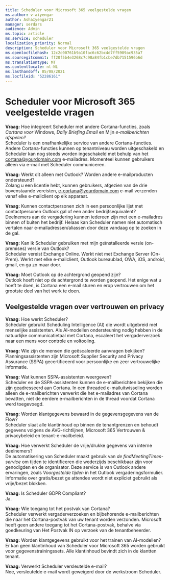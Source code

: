 ```yaml
---
title: Scheduler voor Microsoft 365 veelgestelde vragen
ms.author: v-aiyengar
author: AshaIyengar21
manager: serdars
audience: Admin
ms.topic: article
ms.service: scheduler
localization_priority: Normal
description: Scheduler voor Microsoft 365 veelgestelde vragen
ms.openlocfilehash: 12c2c00761b9a10fac6c62bc4d7ff5909ac935a7
ms.sourcegitcommit: ff20f5b4e3268c7c98a84fb1cbe7db7151596b6d
ms.translationtype: MT
ms.contentlocale: nl-NL
ms.lasthandoff: 05/08/2021
ms.locfileid: "52286161"
---
```

# <a name="scheduler-for-microsoft-365-faqs"></a>Scheduler voor Microsoft 365 veelgestelde vragen

**Vraag:** Hoe integreert Scheduler met andere Cortana-functies, zoals *Cortana voor* Windows, *Daily Briefing Email* en Mijn *e-mailberichten afspelen?*</br>
Scheduler is een onafhankelijke service van andere Cortana-functies. Andere Cortana-functies kunnen op tenantniveau worden uitgeschakeld en Scheduler kan nog steeds worden ingeschakeld met behulp van het cortana@yourdomain.com e-mailadres. Momenteel kunnen gebruikers alleen via e-mail met Scheduler communiceren.

**Vraag:** Werkt dit alleen met Outlook? Worden andere e-mailproducten ondersteund?</br>
Zolang u een licentie hebt, kunnen gebruikers, afgezien van de drie bovenstaande vereisten, e-cortana@yourdomain.com e-mail verzenden vanaf elke e-mailclient op elk apparaat.

**Vraag:** Kunnen contactpersonen zich in een persoonlijke lijst met contactpersonen Outlook gal of een ander bedrijfsequivalent?</br>
Deelnemers aan de vergadering kunnen iedereen zijn met een e-mailadres binnen of buiten het bedrijf. Helaas kan Scheduler namen niet automatisch vertalen naar e-mailadressen/aliassen door deze vandaag op te zoeken in de gal.

**Vraag:** Kan ik Scheduler gebruiken met mijn geïnstalleerde versie (on-premises) versie van Outlook?</br>
Scheduler vereist Exchange Online. Werkt niet met Exchange Server (On-Prem). Werkt met elke e-mailclient, Outlook bureaublad, OWA, iOS, android, gmail, en ga zo maar door.

**Vraag:** Moet Outlook op de achtergrond geopend zijn?</br>
Outlook hoeft niet op de achtergrond te worden geopend. Het enige wat u hoeft te doen, is Cortana een e-mail sturen en erop vertrouwen om het grootste deel van het werk te doen.

## <a name="frequently-asked-trust-and-privacy-questions"></a>Veelgestelde vragen over vertrouwen en privacy

**Vraag:** Hoe werkt Scheduler?</br>
Scheduler gebruikt Scheduling Intelligence (AI) die wordt uitgebreid met menselijke assistenten. Als AI-modellen ondersteuning nodig hebben in de natuurlijke communicatietaal met Cortana, escaleert het vergaderverzoek naar een mens voor controle en voltooiing.

**Vraag:** Wie zijn de mensen die geëscaleerde aanvragen bekijken? </br>
Planningsassistenten zijn Microsoft Supplier Security and Privacy Assurance (SSPA) gecertificeerd voor persoonlijke en zeer vertrouwelijke informatie. 

**Vraag:** Wat kunnen SSPA-assistenten weergeven?</br>
Scheduler en de SSPA-assistenten kunnen de e-mailberichten bekijken die zijn geadresseerd aan Cortana. In een threaded e-mailuitwisseling worden alleen de e-mailberichten verwerkt die het e-mailadres van Cortana bevatten, niet de eerdere e-mailberichten in de thread voordat Cortana werd toegevoegd.   

**Vraag:** Worden klantgegevens bewaard in de gegevensgegevens van de Flow? </br>
Scheduler slaat alle klantinhoud op binnen de tenantgrenzen en behoudt gegevens volgens de AVG-richtlijnen, Microsoft 365 Vertrouwen & privacybeleid en tenant-e-mailbeleid.

**Vraag:** Hoe verwerkt Scheduler de vrije/drukke gegevens van interne deelnemers? </br>
De automatisering van Scheduler maakt gebruik van *de findMeetingTimes-service* om tijden te identificeren die wederzijds beschikbaar zijn voor genodigden en de organisator. Deze service is van Outlook andere ervaringen, zoals *Voorgestelde tijden* in het Outlook vergaderingsformulier. Informatie over gratis/bezet ge attendee wordt niet expliciet gebruikt als vrije/bezet blokken. 

**Vraag:** Is Scheduler GDPR Compliant? </br>
Ja.

**Vraag:** Wie toegang tot het postvak van Cortana? </br>
Scheduler verwerkt vergaderverzoeken en bijbehorende e-mailberichten die naar het Cortana-postvak van uw tenant worden verzonden. Microsoft heeft geen andere toegang tot het Cortana-postvak, behalve via goedkeuring van Het Postvak IN op verzoek van de tenantbeheerder.  

**Vraag:** Worden klantgegevens gebruikt voor het trainen van AI-modellen?</br>
Er kan geen klantinhoud van Scheduler voor Microsoft 365 worden gebruikt voor gegevenstrainingssets. Alle klantinhoud bevindt zich in de klantten tenant.  

**Vraag:** Verwerkt Scheduler versleutelde e-mail?</br>
Nee, versleutelde e-mail wordt geweigerd door de werkstroom Scheduler. 





